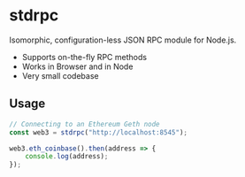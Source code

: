 # stdrpc

Isomorphic, configuration-less JSON RPC module for Node.js.

* Supports on-the-fly RPC methods
* Works in Browser and in Node
* Very small codebase

## Usage

``` javascript
// Connecting to an Ethereum Geth node
const web3 = stdrpc("http://localhost:8545");

web3.eth_coinbase().then(address => {
	console.log(address);
});
```
